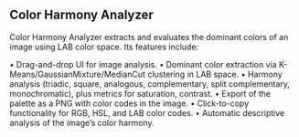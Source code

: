 Color Harmony Analyzer
------------------------

Color Harmony Analyzer extracts and evaluates the dominant colors of an image
using LAB color space. Its features include:

• Drag-and-drop UI for image analysis.
• Dominant color extraction via K-Means/GaussianMixture/MedianCut clustering in LAB space.
• Harmony analysis (triadic, square, analogous, complementary, split complementary, monochromatic),
  plus metrics for saturation, contrast.
• Export of the palette as a PNG with color codes in the image.
• Click-to-copy functionality for RGB, HSL, and LAB color codes.
• Automatic descriptive analysis of the image’s color harmony.